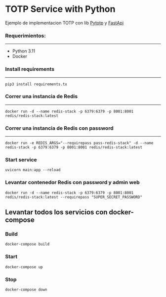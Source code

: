 # TOTP Service with Python

Ejemplo de implementacion TOTP con lib [Pytotp](https://github.com/pyauth/pyotp) y [FastApi](https://fastapi.tiangolo.com/)

### Requerimientos:
------------

<ul>
  <li>Python 3.11</li>
  <li>Docker</li>
</ul>

### Install requirements
------------

```
pip3 install requirements.tx
```

### Correr una instancia de Redis
------------

```
docker run -d --name redis-stack -p 6379:6379 -p 8001:8001 redis/redis-stack:latest
```

### Correr una instancia de Redis con password
------------

```
docker run -e REDIS_ARGS="--requirepass pass-redis-stack" -d --name redis-stack -p 6379:6379 -p 8001:8001 redis/redis-stack:latest
```


### Start service
```
uvicorn main:app --reload
```


### Levantar contenedor Redis con password y admin web
```
docker run -d --name redis-stack -p 6379:6379 -p 8001:8001 redis/redis-stack:latest --requirepass "SUPER_SECRET_PASSWORD"
```

## Levantar todos los servicios con docker-compose
### Build
```
docker-compose build
```

### Start
```
docker-compose up
```

### Stop
```
docker-compose down
```

